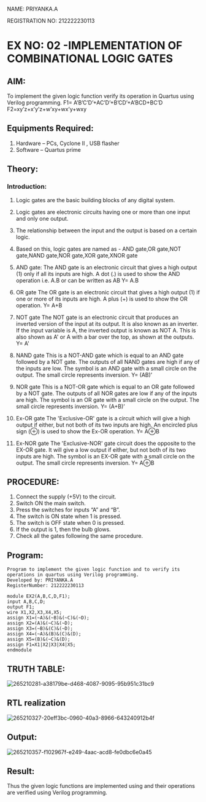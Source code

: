 NAME: PRIYANKA.A

REGISTRATION NO: 212222230113

# EX NO: 02 -IMPLEMENTATION OF COMBINATIONAL LOGIC GATES
## AIM:

To implement the given logic function verify its operation in Quartus using Verilog programming. F1= A’B’C’D’+AC’D’+B’CD’+A’BCD+BC’D F2=xy’z+x’y’z+w’xy+wx’y+wxy
## Equipments Required:

 1. Hardware – PCs, Cyclone II , USB flasher
 2. Software – Quartus prime

## Theory:
### Introduction:

1. Logic gates are the basic building blocks of any digital system.
2. Logic gates are electronic circuits having one or more than one input and only one output.
3. The relationship between the input and the output is based on a certain logic.
4. Based on this, logic gates are named as - AND gate,OR gate,NOT gate,NAND gate,NOR gate,XOR gate,XNOR gate

1. AND gate: The AND gate is an electronic circuit that gives a high output (1) only if all its inputs are high. A dot (.) is used to show the AND operation i.e. A.B or can be written as AB Y= A.B

2. OR gate The OR gate is an electronic circuit that gives a high output (1) if one or more of its inputs are high. A plus (+) is used to show the OR operation. Y= A+B

3. NOT gate The NOT gate is an electronic circuit that produces an inverted version of the input at its output. It is also known as an inverter. If the input variable is A, the inverted output is known as NOT A. This is also shown as A' or A with a bar over the top, as shown at the outputs. Y= A'

4. NAND gate This is a NOT-AND gate which is equal to an AND gate followed by a NOT gate. The outputs of all NAND gates are high if any of the inputs are low. The symbol is an AND gate with a small circle on the output. The small circle represents inversion. Y= (AB)’

 5. NOR gate This is a NOT-OR gate which is equal to an OR gate followed by a NOT gate. The outputs of all NOR gates are low if any of the inputs are high. The symbol is an OR gate with a small circle on the output. The small circle represents inversion. Y= (A+B)’

 6. Ex-OR gate The 'Exclusive-OR' gate is a circuit which will give a high output if either, but not both of its two inputs are high. An encircled plus sign (⊕) is used to show the Ex-OR operation. Y= A⊕B

 7. Ex-NOR gate The 'Exclusive-NOR' gate circuit does the opposite to the EX-OR gate. It will give a low output if either, but not both of its two inputs are high. The symbol is an EX-OR gate with a small circle on the output. The small circle represents inversion. Y= A⊕B

## PROCEDURE:

1. Connect the supply (+5V) to the circuit.
2. Switch ON the main switch.
3. Press the switches for inputs “A” and “B”.
4. The switch is ON state when 1 is pressed.
5. The switch is OFF state when 0 is pressed.
6. If the output is 1, then the bulb glows.
7. Check all the gates following the same procedure.

## Program:
```
Program to implement the given logic function and to verify its operations in quartus using Verilog programming. 
Developed by: PRIYANKA.A 
RegisterNumber: 212222230113

module EX2(A,B,C,D,F1);
input A,B,C,D;
output F1;
wire X1,X2,X3,X4,X5;
assign X1=(~A)&(~B)&(~C)&(~D);
assign X2=(A)&(~C)&(~D);
assign X3=(~B)&(C)&(~D);
assign X4=(~A)&(B)&(C)&(D);
assign X5=(B)&(~C)&(D);
assign F1=X1|X2|X3|X4|X5;
endmodule
```

## TRUTH TABLE:

![265210281-a38179be-d468-4087-9095-95b951c31bc9](https://github.com/PriyankaAnnadurai/Experiment--02-Implementation-of-combinational-logic-/assets/118351569/5d221864-df5b-4b79-822d-3fcfc42508f1)


## RTL realization

![265210327-20eff3bc-0960-40a3-8966-643240912b4f](https://github.com/PriyankaAnnadurai/Experiment--02-Implementation-of-combinational-logic-/assets/118351569/5408cb03-5b89-4f5c-adbb-13a8c273c919)


## Output:

![265210357-f102967f-e249-4aac-acd8-fe0dbc6e0a45](https://github.com/PriyankaAnnadurai/Experiment--02-Implementation-of-combinational-logic-/assets/118351569/1464d06a-33ec-4d99-a720-1e4197de36de)


## Result:

Thus the given logic functions are implemented using and their operations are verified using Verilog programming.
